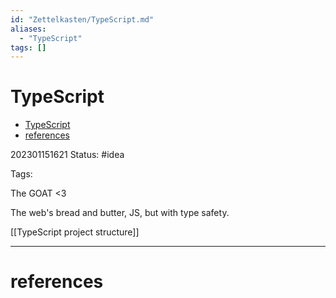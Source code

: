 ```yaml
---
id: "Zettelkasten/TypeScript.md"
aliases:
  - "TypeScript"
tags: []
---
```


# TypeScript

<!--toc:start-->

- [TypeScript](#typescript)
- [references](#references)

<!--toc:end-->

202301151621 Status: #idea

Tags:

The GOAT <3

The web's bread and butter, JS, but with type safety.

[[TypeScript project structure]]

---

# references
